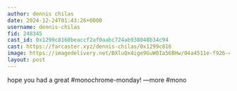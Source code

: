 ```yaml
---
author: dennis chilas
date: 2024-12-24T01:43:26+0000
username: dennis-chilas
fid: 248345
cast_id: 0x1299c8160beaccf2af0aabc724ab938048b34c94
cast: https://farcaster.xyz/dennis-chilas/0x1299c816
image: https://imagedelivery.net/BXluQx4ige9GuW0Ia56BHw/04a4511e-f926-418c-6d9c-13192d565200/original
layout: post
---
```


hope you had a great #monochrome-monday!
—more #mono

<img src='https://imagedelivery.net/BXluQx4ige9GuW0Ia56BHw/04a4511e-f926-418c-6d9c-13192d565200/original' alt='' referrerpolicy='no-referrer'/>
